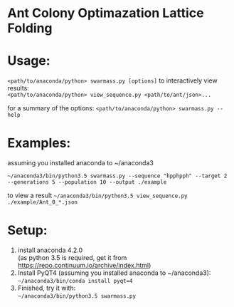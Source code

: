 # Ant Colony Optimazation Lattice Folding


# Usage:

`<path/to/anaconda/python> swarmass.py [options]`
to interactively view results:  
`<path/to/anaconda/python> view_sequence.py <path/to/ant/json>...`

for a summary of the options:
`<path/to/anaconda/python> swarmass.py --help`

# Examples:
assuming you installed anaconda to ~/anaconda3

`~/anaconda3/bin/python3.5 swarmass.py --sequence "hpphpph" --target 2 --generations 5 --population 10 --output ./example`

to view a result
`~/anaconda3/bin/python3.5 view_sequence.py ./example/Ant_0_*.json`


# Setup:
1. install anaconda 4.2.0  
    (as python 3.5 is required, get it from
   https://repo.continuum.io/archive/index.html)
2. Install PyQT4 (assuming you installed anaconda to ~/anaconda3):  
   `~/anaconda3/bin/conda install pyqt=4`
3. Finished, try  it with:  
   `~/anaconda3/bin/python3.5 swarmass.py `


